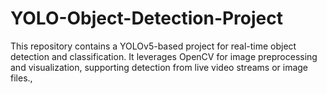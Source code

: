 # YOLO-Object-Detection-Project
This repository contains a YOLOv5-based project for real-time object detection and classification. It leverages OpenCV for image preprocessing and visualization, supporting detection from live video streams or image files., 
